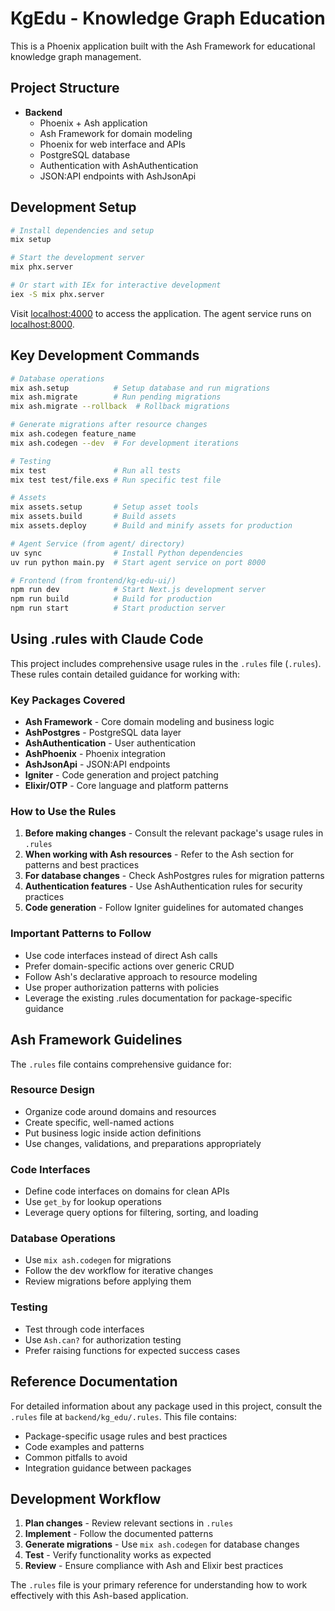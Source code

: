 # KgEdu - Knowledge Graph Education

This is a Phoenix application built with the Ash Framework for educational knowledge graph management.

## Project Structure

- **Backend** 
   - Phoenix + Ash application
  - Ash Framework for domain modeling
  - Phoenix for web interface and APIs
  - PostgreSQL database
  - Authentication with AshAuthentication
  - JSON:API endpoints with AshJsonApi


## Development Setup

```bash
# Install dependencies and setup
mix setup

# Start the development server
mix phx.server

# Or start with IEx for interactive development
iex -S mix phx.server
```

Visit [localhost:4000](http://localhost:4000) to access the application.
The agent service runs on [localhost:8000](http://localhost:8000).

## Key Development Commands

```bash
# Database operations
mix ash.setup          # Setup database and run migrations
mix ash.migrate        # Run pending migrations
mix ash.migrate --rollback  # Rollback migrations

# Generate migrations after resource changes
mix ash.codegen feature_name
mix ash.codegen --dev  # For development iterations

# Testing
mix test               # Run all tests
mix test test/file.exs # Run specific test file

# Assets
mix assets.setup       # Setup asset tools
mix assets.build       # Build assets
mix assets.deploy      # Build and minify assets for production

# Agent Service (from agent/ directory)
uv sync                # Install Python dependencies
uv run python main.py  # Start agent service on port 8000

# Frontend (from frontend/kg-edu-ui/)
npm run dev            # Start Next.js development server
npm run build          # Build for production
npm run start          # Start production server
```

## Using .rules with Claude Code

This project includes comprehensive usage rules in the `.rules` file (`.rules`). These rules contain detailed guidance for working with:

### Key Packages Covered

- **Ash Framework** - Core domain modeling and business logic
- **AshPostgres** - PostgreSQL data layer
- **AshAuthentication** - User authentication
- **AshPhoenix** - Phoenix integration
- **AshJsonApi** - JSON:API endpoints
- **Igniter** - Code generation and project patching
- **Elixir/OTP** - Core language and platform patterns

### How to Use the Rules

1. **Before making changes** - Consult the relevant package's usage rules in `.rules`
2. **When working with Ash resources** - Refer to the Ash section for patterns and best practices
3. **For database changes** - Check AshPostgres rules for migration patterns
4. **Authentication features** - Use AshAuthentication rules for security practices
5. **Code generation** - Follow Igniter guidelines for automated changes

### Important Patterns to Follow

- Use code interfaces instead of direct Ash calls
- Prefer domain-specific actions over generic CRUD
- Follow Ash's declarative approach to resource modeling
- Use proper authorization patterns with policies
- Leverage the existing .rules documentation for package-specific guidance

## Ash Framework Guidelines

The `.rules` file contains comprehensive guidance for:

### Resource Design
- Organize code around domains and resources
- Create specific, well-named actions
- Put business logic inside action definitions
- Use changes, validations, and preparations appropriately

### Code Interfaces
- Define code interfaces on domains for clean APIs
- Use `get_by` for lookup operations
- Leverage query options for filtering, sorting, and loading

### Database Operations
- Use `mix ash.codegen` for migrations
- Follow the dev workflow for iterative changes
- Review migrations before applying them

### Testing
- Test through code interfaces
- Use `Ash.can?` for authorization testing
- Prefer raising functions for expected success cases

## Reference Documentation

For detailed information about any package used in this project, consult the `.rules` file at `backend/kg_edu/.rules`. This file contains:

- Package-specific usage rules and best practices
- Code examples and patterns
- Common pitfalls to avoid
- Integration guidance between packages

## Development Workflow

1. **Plan changes** - Review relevant sections in `.rules`
2. **Implement** - Follow the documented patterns
3. **Generate migrations** - Use `mix ash.codegen` for database changes
4. **Test** - Verify functionality works as expected
5. **Review** - Ensure compliance with Ash and Elixir best practices

The `.rules` file is your primary reference for understanding how to work effectively with this Ash-based application.

